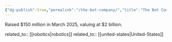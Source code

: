 ```yaml
---
{"dg-publish":true,"permalink":"/the-bot-company/","title":"The Bot Company"}
---
```



Raised $150 million in March 2025, valuing at $2 billion.

related_to:: [[robotics\|robotics]]
related_to:: [[united-states\|United-States]]
